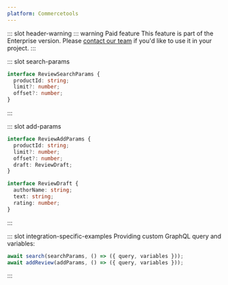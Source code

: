 ```yaml
---
platform: Commercetools
---
```


<IncludeContent content-key="use-review" />

::: slot header-warning
::: warning Paid feature
This feature is part of the Enterprise version. Please [contact our team](https://www.vuestorefront.io/contact/sales) if you'd like to use it in your project.
:::

::: slot search-params
```typescript
interface ReviewSearchParams {
  productId: string;
  limit?: number;
  offset?: number;
}
```
:::

::: slot add-params
```typescript
interface ReviewAddParams {
  productId: string;
  limit?: number;
  offset?: number;
  draft: ReviewDraft;
}

interface ReviewDraft {
  authorName: string;
  text: string;
  rating: number;
}
```
:::

::: slot integration-specific-examples
Providing custom GraphQL query and variables:

```typescript
await search(searchParams, () => ({ query, variables }));
await addReview(addParams, () => ({ query, variables }));
```
:::